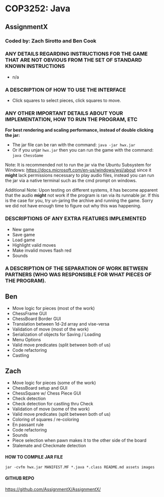 # COP3252: Java
## AssignmentX
### Coded by: Zach Sirotto and Ben Cook



### **ANY DETAILS REGARDING INSTRUCTIONS FOR THE GAME THAT ARE NOT OBVIOUS FROM THE SET OF STANDARD KNOWN INSTRUCTIONS**
* n/a

### **A DESCRIPTION OF HOW TO USE THE INTERFACE**
* Click squares to select pieces, click squares to move.

### **ANY OTHER IMPORTANT DETAILS ABOUT YOUR IMPLEMENTATION, HOW TO RUN THE PROGRAM, ETC**
**For best rendering and scaling performance, instead of double clicking the jar:**
* The jar file can be ran with the command: `java -jar hwx.jar`
* Or if you unjar `hwx.jar` then you can run the game with the command: `java ChessGame`

Note: It is recommended not to run the jar via the Ubuntu Subsystem for Windows: https://docs.microsoft.com/en-us/windows/wsl/about since it **might** lack permissions necessary to play audio files, instead you can run the jar via a native terminal such as the cmd prompt on windows.

Additional Note: Upon testing on different systems, it has become apparent that the audio **might** not work if the program is ran via its runnable jar. If this is the case for you, try un-jaring the archive and running the game. Sorry we did not have enough time to figure out why this was happening.

### **DESCRIPTIONS OF ANY EXTRA FEATURES IMPLEMENTED**
 * New game
 * Save game
 * Load game
 * Highlight valid moves
 * Make invalid moves flash red
 * Sounds

### **A DESCRIPTION OF THE SEPARATION OF WORK BETWEEN PARTNERS (WHO WAS RESPONSIBLE FOR WHAT PIECES OF THE PROGRAM).**
## **Ben**
 * Move logic for pieces (most of the work)
 * ChessFrame GUI
 * ChessBoard Border GUI
 * Translation between 1d-2d array and vise-versa
 * Validation of move (most of the work)
 * Serialization of objects for Saving / Loading
 * Menu Options
 * Valid move predicates (split between both of us)
 * Code refactoring
 * Castling

## **Zach**
 * Move logic for pieces (some of the work)
 * ChessBoard setup and GUI
 * ChessSquare w/ Chess Piece GUI
 * Check detection
 * Check detection for castling thru Check
 * Validation of move (some of the work)
 * Valid move predicates (split between both of us)
 * Coloring of squares / re-coloring
 * En passant rule
 * Code refactoring
 * Sounds
 * Piece selection when pawn makes it to the other side of the board
 * Stalemate and Checkmate detection

#### **HOW TO COMPILE JAR FILE**
`jar -cvfm hwx.jar MANIFEST.MF *.java *.class README.md assets images`

#### **GITHUB REPO**
https://github.com/AssignmentX/AssignmentX/
